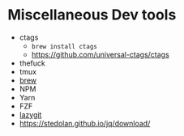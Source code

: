 # Miscellaneous Dev tools

- ctags
  - `brew install ctags`
  - https://github.com/universal-ctags/ctags
- thefuck
- tmux
- [brew](https://brew.sh/)
- NPM
- Yarn
- FZF
- [lazygit](https://github.com/jesseduffield/lazygit)
- https://stedolan.github.io/jq/download/

